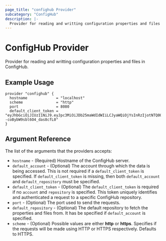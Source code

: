 ```yaml
---
page_title: "confighub Provider"
subcategory: "ConfigHub"
description: |-
  Provider for reading and writting configuration properties and files in ConfigHub.
---
```


# ConfigHub Provider

Provider for reading and writting configuration properties and files in ConfigHub.

## Example Usage

```hcl
provider "confighub" {
  hostname             = "localhost"
  scheme               = "http"
  port                 = 8080
  default_client_token = "eyJhbGciOiJIUzI1NiJ9.eyJpc3MiOiJDb25maWdIdWIiLCJyaWQiOjYsInRzIjotNTQ0OTk5NDA3fQ.CkTMvi3bBYs69cJlbBG--coBybW9sbl6O4_das8cfL0"
}
```

## Argument Reference

The list of the arguments that the providers accepts:

- `hostname` - (Required) Hostname of the ConfigHub server.
- `default_account` - (Optional) The account through which the data is being accessed. This is not required if a `default_client_token` is specified. If `default_client_token` is missing, then both `default_account` and `default_repository` must be specified.
- `default_client_token` - (Optional) The `default_client_token` is required if no `account` and `repository` is specified. This token uniquely identifies and authenticated a request to a specific ConfigHub repository.
- `port` - (Optional) The port used to send the requests.
- `default_repository` - (Optional) The default repository to fetch the properties and files from. It has be specified if `default_account` is specified.
- `scheme` - (Optional) Possible values are either **http** or **https**. Specifies if the requests will be made using HTTP or HTTPS respectively. Defaults to HTTPS.
